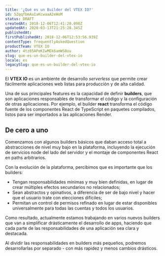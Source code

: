 ```yaml
---
title: '¿Qué es un Builder del VTEX IO?'
id: 5ZqqfbmAuIaKcwaaA2eWoM
status: DRAFT
createdAt: 2018-12-06T12:41:20.098Z
updatedAt: 2020-03-13T21:25:28.345Z
publishedAt: 
firstPublishedAt: 2018-12-06T12:53:56.939Z
contentType: frequentlyAskedQuestion
productTeam: VTEX IO
author: 4tz85APeKIwMEk6amWS0ou
slug: que-es-un-builder-del-vtex-io
locale: es
legacySlug: que-es-un-builder-del-vtex-io
---
```


El __VTEX IO__ es un ambiente de desarrollo _serverless_ que permite crear fácilmente aplicaciones web listas para producción y de alta calidad.

Una de sus principales features es la capacidad de definir **builders**, que son aplicaciones responsables de transformar el código y la configuración de otras aplicaciones. Por ejemplo, el builder **react** transforma el código fuente de los componentes React de TypeScript en paquetes compilados, listos para ser importados a las aplicaciones Render.

## De cero a uno

Comenzamos con algunos builders básicos que daban acceso total a abstracciones de nivel muy bajo en la plataforma, incluyendo la ejecución de servicios node del lado del servidor y el montaje de componentes React en paths arbitrarios.

Con la evolución de la plataforma, percibimos que es importante que los builders:

- Tengan responsabilidades mínimas y muy bien definidas, en lugar de crear múltiples efectos secundarios no relacionados;
- Sean abstractos y opinativos, a diferencia de ser de bajo nivel y hacer que el usuario trate con elecciones difíciles;
- Permitan un control de permisos refinado en lugar de estar disponibles universalmente para todas las cuentas y todos los usuarios.

Como resultado, actualmente estamos trabajando en varios nuevos builders que van a simplificar drásticamente el desarrollo de apps, haciendo que cada parte de las responsabilidades de una aplicación sea clara y destacada.

Al dividir las responsabilidades en builders más pequeños, podremos desarrollarlas por separado - con más rapidez y menos cambios drásticos.
